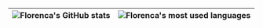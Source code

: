 
| ![Florenca's GitHub stats](https://github-readme-stats.vercel.app/api?username=manuflorenca&show_icons=true&theme=dracula) | ![Florenca's most used languages](https://github-readme-stats.vercel.app/api/top-langs/?username=manuflorenca&layout=compact&theme=dracula&hide_border=true) |
| --- | --- |

